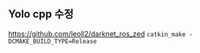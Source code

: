 ## Yolo cpp 수정
https://github.com/leoll2/darknet_ros_zed
```catkin_make -DCMAKE_BUILD_TYPE=Release```
